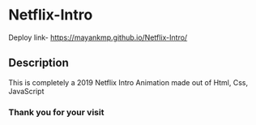 # Netflix-Intro
Deploy link- https://mayankmp.github.io/Netflix-Intro/
## **Description**
This is completely a 2019 Netflix Intro Animation made out of Html, Css, JavaScript
### **Thank you for your visit**

